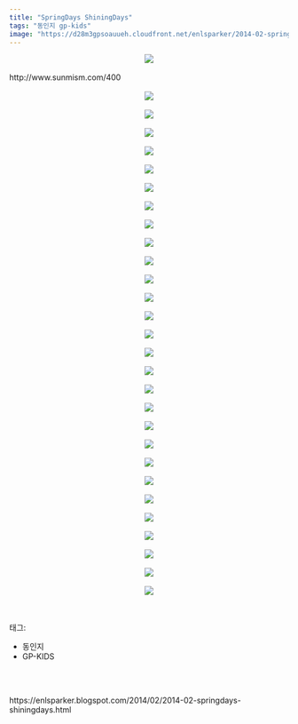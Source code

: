 ```yaml
---
title: "SpringDays ShiningDays"
tags: "동인지 gp-kids"
image: "https://d28m3gpsoauueh.cloudfront.net/enlsparker/2014-02-springdays-shiningdays/001.jpg"
---
```

<div class="article">
<div class="post-body entry-content" id="post-body-4623668168201526114" itemprop="description articleBody">
<div class="separator" style="clear: both; text-align: center;">
<img src="{{ site.imgserver4 }}/enlsparker/2014-02-springdays-shiningdays/001.jpg"/></div>
<br/>
<a name="more"></a>http://www.sunmism.com/400<br/>
<br/>
<div class="separator" style="clear: both; text-align: center;">
<img src="{{ site.imgserver4 }}/enlsparker/2014-02-springdays-shiningdays/002.jpg"/></div>
<br/>
<div class="separator" style="clear: both; text-align: center;">
<img src="{{ site.imgserver4 }}/enlsparker/2014-02-springdays-shiningdays/003.jpg"/></div>
<br/>
<div class="separator" style="clear: both; text-align: center;">
<img src="{{ site.imgserver4 }}/enlsparker/2014-02-springdays-shiningdays/004.jpg"/></div>
<br/>
<div class="separator" style="clear: both; text-align: center;">
<img src="{{ site.imgserver4 }}/enlsparker/2014-02-springdays-shiningdays/005.jpg"/></div>
<br/>
<div class="separator" style="clear: both; text-align: center;">
<img src="{{ site.imgserver4 }}/enlsparker/2014-02-springdays-shiningdays/006.jpg"/></div>
<br/>
<div class="separator" style="clear: both; text-align: center;">
<img src="{{ site.imgserver4 }}/enlsparker/2014-02-springdays-shiningdays/007.jpg"/></div>
<br/>
<div class="separator" style="clear: both; text-align: center;">
<img src="{{ site.imgserver4 }}/enlsparker/2014-02-springdays-shiningdays/008.jpg"/></div>
<br/>
<div class="separator" style="clear: both; text-align: center;">
<img src="{{ site.imgserver4 }}/enlsparker/2014-02-springdays-shiningdays/009.jpg"/></div>
<br/>
<div class="separator" style="clear: both; text-align: center;">
<img src="{{ site.imgserver4 }}/enlsparker/2014-02-springdays-shiningdays/010.jpg"/></div>
<br/>
<div class="separator" style="clear: both; text-align: center;">
<img src="{{ site.imgserver4 }}/enlsparker/2014-02-springdays-shiningdays/011.jpg"/></div>
<br/>
<div class="separator" style="clear: both; text-align: center;">
<img src="{{ site.imgserver4 }}/enlsparker/2014-02-springdays-shiningdays/012.jpg"/></div>
<br/>
<div class="separator" style="clear: both; text-align: center;">
<img src="{{ site.imgserver4 }}/enlsparker/2014-02-springdays-shiningdays/013.jpg"/></div>
<br/>
<div class="separator" style="clear: both; text-align: center;">
<img src="{{ site.imgserver4 }}/enlsparker/2014-02-springdays-shiningdays/014.jpg"/></div>
<br/>
<div class="separator" style="clear: both; text-align: center;">
<img src="{{ site.imgserver4 }}/enlsparker/2014-02-springdays-shiningdays/015.jpg"/></div>
<br/>
<div class="separator" style="clear: both; text-align: center;">
<img src="{{ site.imgserver4 }}/enlsparker/2014-02-springdays-shiningdays/016.jpg"/></div>
<br/>
<div class="separator" style="clear: both; text-align: center;">
<img src="{{ site.imgserver4 }}/enlsparker/2014-02-springdays-shiningdays/017.jpg"/></div>
<br/>
<div class="separator" style="clear: both; text-align: center;">
<img src="{{ site.imgserver4 }}/enlsparker/2014-02-springdays-shiningdays/018.jpg"/></div>
<br/>
<div class="separator" style="clear: both; text-align: center;">
<img src="{{ site.imgserver4 }}/enlsparker/2014-02-springdays-shiningdays/019.jpg"/></div>
<br/>
<div class="separator" style="clear: both; text-align: center;">
<img src="{{ site.imgserver4 }}/enlsparker/2014-02-springdays-shiningdays/020.jpg"/></div>
<br/>
<div class="separator" style="clear: both; text-align: center;">
<img src="{{ site.imgserver4 }}/enlsparker/2014-02-springdays-shiningdays/021.jpg"/></div>
<br/>
<div class="separator" style="clear: both; text-align: center;">
<img src="{{ site.imgserver4 }}/enlsparker/2014-02-springdays-shiningdays/022.jpg"/></div>
<br/>
<div class="separator" style="clear: both; text-align: center;">
<img src="{{ site.imgserver4 }}/enlsparker/2014-02-springdays-shiningdays/023.jpg"/></div>
<br/>
<div class="separator" style="clear: both; text-align: center;">
<img src="{{ site.imgserver4 }}/enlsparker/2014-02-springdays-shiningdays/024.jpg"/></div>
<br/>
<div class="separator" style="clear: both; text-align: center;">
<img src="{{ site.imgserver4 }}/enlsparker/2014-02-springdays-shiningdays/025.jpg"/></div>
<br/>
<div class="separator" style="clear: both; text-align: center;">
<img src="{{ site.imgserver4 }}/enlsparker/2014-02-springdays-shiningdays/026.jpg"/></div>
<br/>
<div class="separator" style="clear: both; text-align: center;">
<img src="{{ site.imgserver4 }}/enlsparker/2014-02-springdays-shiningdays/027.jpg"/></div>
<br/>
<div class="separator" style="clear: both; text-align: center;">
<img src="{{ site.imgserver4 }}/enlsparker/2014-02-springdays-shiningdays/028.jpg"/></div>
<br/>
<div class="separator" style="clear: both; text-align: center;">
<img src="{{ site.imgserver4 }}/enlsparker/2014-02-springdays-shiningdays/029.jpg"/></div>
<br/>
<div style="clear: both;"></div>
</div></div><br/>
<div class="tagTrail">
<p>태그: </p>
<ul>
<li>동인지</li>
<li>GP-KIDS</li>
</ul>
</div><br/>

<br/>
<p id="refer">https://enlsparker.blogspot.com/2014/02/2014-02-springdays-shiningdays.html</p>
<br/>

